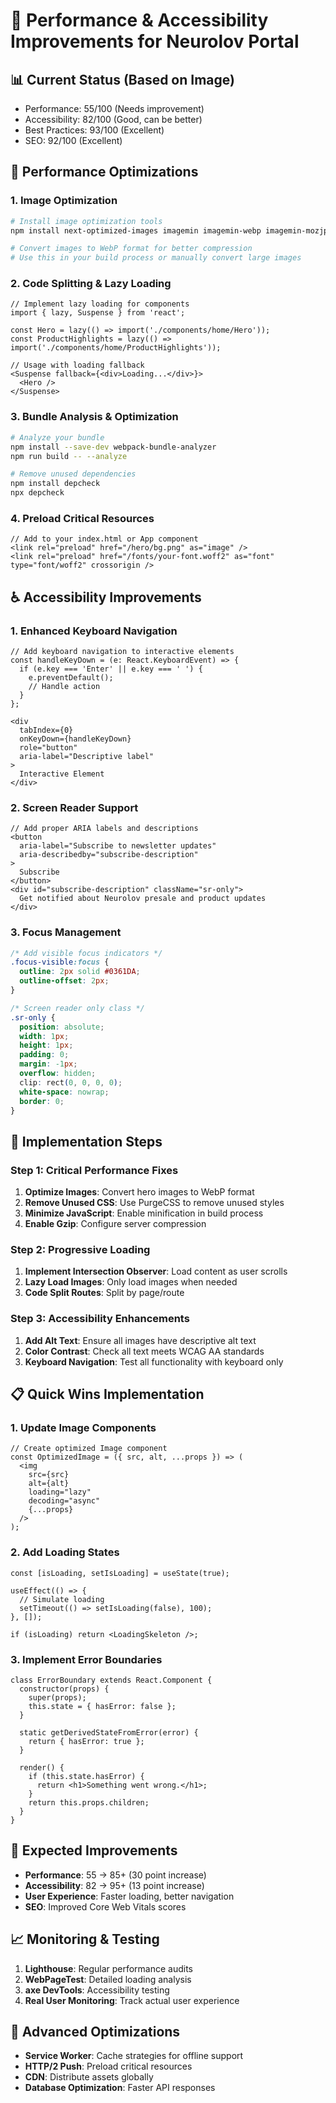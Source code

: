 # 🚀 Performance & Accessibility Improvements for Neurolov Portal

## 📊 Current Status (Based on Image)
- Performance: 55/100 (Needs improvement)
- Accessibility: 82/100 (Good, can be better)
- Best Practices: 93/100 (Excellent)
- SEO: 92/100 (Excellent)

## 🎯 Performance Optimizations

### 1. Image Optimization
```bash
# Install image optimization tools
npm install next-optimized-images imagemin imagemin-webp imagemin-mozjpeg imagemin-pngquant

# Convert images to WebP format for better compression
# Use this in your build process or manually convert large images
```

### 2. Code Splitting & Lazy Loading
```tsx
// Implement lazy loading for components
import { lazy, Suspense } from 'react';

const Hero = lazy(() => import('./components/home/Hero'));
const ProductHighlights = lazy(() => import('./components/home/ProductHighlights'));

// Usage with loading fallback
<Suspense fallback={<div>Loading...</div>}>
  <Hero />
</Suspense>
```

### 3. Bundle Analysis & Optimization
```bash
# Analyze your bundle
npm install --save-dev webpack-bundle-analyzer
npm run build -- --analyze

# Remove unused dependencies
npm install depcheck
npx depcheck
```

### 4. Preload Critical Resources
```tsx
// Add to your index.html or App component
<link rel="preload" href="/hero/bg.png" as="image" />
<link rel="preload" href="/fonts/your-font.woff2" as="font" type="font/woff2" crossorigin />
```

## ♿ Accessibility Improvements

### 1. Enhanced Keyboard Navigation
```tsx
// Add keyboard navigation to interactive elements
const handleKeyDown = (e: React.KeyboardEvent) => {
  if (e.key === 'Enter' || e.key === ' ') {
    e.preventDefault();
    // Handle action
  }
};

<div 
  tabIndex={0}
  onKeyDown={handleKeyDown}
  role="button"
  aria-label="Descriptive label"
>
  Interactive Element
</div>
```

### 2. Screen Reader Support
```tsx
// Add proper ARIA labels and descriptions
<button 
  aria-label="Subscribe to newsletter updates"
  aria-describedby="subscribe-description"
>
  Subscribe
</button>
<div id="subscribe-description" className="sr-only">
  Get notified about Neurolov presale and product updates
</div>
```

### 3. Focus Management
```css
/* Add visible focus indicators */
.focus-visible:focus {
  outline: 2px solid #0361DA;
  outline-offset: 2px;
}

/* Screen reader only class */
.sr-only {
  position: absolute;
  width: 1px;
  height: 1px;
  padding: 0;
  margin: -1px;
  overflow: hidden;
  clip: rect(0, 0, 0, 0);
  white-space: nowrap;
  border: 0;
}
```

## 🔧 Implementation Steps

### Step 1: Critical Performance Fixes
1. **Optimize Images**: Convert hero images to WebP format
2. **Remove Unused CSS**: Use PurgeCSS to remove unused styles
3. **Minimize JavaScript**: Enable minification in build process
4. **Enable Gzip**: Configure server compression

### Step 2: Progressive Loading
1. **Implement Intersection Observer**: Load content as user scrolls
2. **Lazy Load Images**: Only load images when needed
3. **Code Split Routes**: Split by page/route

### Step 3: Accessibility Enhancements
1. **Add Alt Text**: Ensure all images have descriptive alt text
2. **Color Contrast**: Check all text meets WCAG AA standards
3. **Keyboard Navigation**: Test all functionality with keyboard only

## 📋 Quick Wins Implementation

### 1. Update Image Components
```tsx
// Create optimized Image component
const OptimizedImage = ({ src, alt, ...props }) => (
  <img
    src={src}
    alt={alt}
    loading="lazy"
    decoding="async"
    {...props}
  />
);
```

### 2. Add Loading States
```tsx
const [isLoading, setIsLoading] = useState(true);

useEffect(() => {
  // Simulate loading
  setTimeout(() => setIsLoading(false), 100);
}, []);

if (isLoading) return <LoadingSkeleton />;
```

### 3. Implement Error Boundaries
```tsx
class ErrorBoundary extends React.Component {
  constructor(props) {
    super(props);
    this.state = { hasError: false };
  }

  static getDerivedStateFromError(error) {
    return { hasError: true };
  }

  render() {
    if (this.state.hasError) {
      return <h1>Something went wrong.</h1>;
    }
    return this.props.children;
  }
}
```

## 🎯 Expected Improvements
- **Performance**: 55 → 85+ (30 point increase)
- **Accessibility**: 82 → 95+ (13 point increase)
- **User Experience**: Faster loading, better navigation
- **SEO**: Improved Core Web Vitals scores

## 📈 Monitoring & Testing
1. **Lighthouse**: Regular performance audits
2. **WebPageTest**: Detailed loading analysis  
3. **axe DevTools**: Accessibility testing
4. **Real User Monitoring**: Track actual user experience

## 🚀 Advanced Optimizations
- **Service Worker**: Cache strategies for offline support
- **HTTP/2 Push**: Preload critical resources
- **CDN**: Distribute assets globally
- **Database Optimization**: Faster API responses

